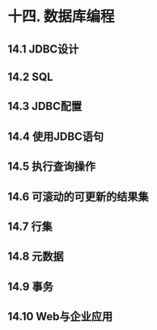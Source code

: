 # 十四. 数据库编程

## 14.1 JDBC设计



## 14.2 SQL



## 14.3 JDBC配置



## 14.4 使用JDBC语句



## 14.5 执行查询操作



## 14.6 可滚动的可更新的结果集



## 14.7 行集



## 14.8 元数据



## 14.9 事务



## 14.10 Web与企业应用